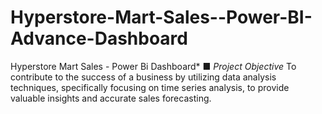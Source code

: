 # Hyperstore-Mart-Sales--Power-BI-Advance-Dashboard
Hyperstore Mart Sales - Power Bi Dashboard* ■ *Project Objective* To contribute to the success of a business by utilizing data analysis techniques, specifically focusing on time series analysis, to provide valuable insights and accurate sales forecasting.
